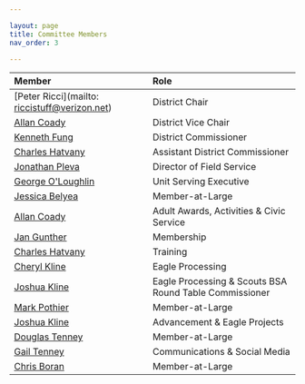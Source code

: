 ```yaml
---

layout: page
title: Committee Members
nav_order: 3

---
```


|Member|Role|
|:---|:---|
|[Peter Ricci](mailto: riccistuff@verizon.net)|District Chair|
|[Allan Coady](mailto:allan_coady@raytheon.com)|District Vice Chair|
|[Kenneth Fung](mailto:ksfung3@yahoo.com)|District Commissioner|
|[Charles Hatvany](mailto:charles@hatvany.com)|Assistant District Commissioner|
|[Jonathan Pleva](mailto:jonathan.pleve@scouting.org)|Director of Field Service|
|[George O'Loughlin](mailto:george.oloughlin@scouting.org)|Unit Serving Executive|
|[Jessica Belyea](mailto:jessycamay@comcast.net)|Member-at-Large|
|[Allan Coady](mailto:allan_coady@raytheon.com)|Adult Awards, Activities & Civic Service|
|[Jan Gunther](mailto:jan@gunther.com)|Membership|
|[Charles Hatvany](mailto:charles@hatvany.com)|Training|
|[Cheryl Kline](mailto:cherylk519@gmail.com)|Eagle Processing|	
|[Joshua Kline](mailto:fl.eagle.coordinator@gmail.com)|Eagle Processing & Scouts BSA Round Table Commissioner|
|[Mark Pothier](mailto:guggins@yahoo.com)|Member-at-Large|
|[Joshua Kline](mailto:fl.eagle.coordinator@gmail.com)|Advancement & Eagle Projects|
|[Douglas Tenney](mailto:thetenneys@yahoo.com)|Member-at-Large|
|[Gail Tenney](mailto:gegail@yahoo.com)|Communications & Social Media|
|[Chris Boran](mailto:cboran@flintlockscouting.org)|Member-at-Large|
